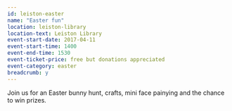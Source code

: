 ```yaml
---
id: leiston-easter
name: "Easter fun"
location: leiston-library
location-text: Leiston Library
event-start-date: 2017-04-11
event-start-time: 1400
event-end-time: 1530
event-ticket-price: free but donations appreciated
event-category: easter
breadcrumb: y
---
```


Join us for an Easter bunny hunt, crafts, mini face painying and the chance to win prizes.
